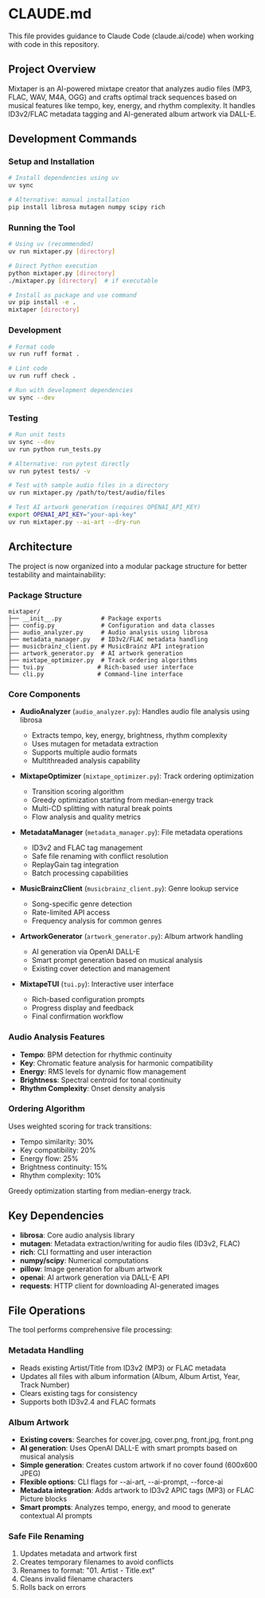 # CLAUDE.md

This file provides guidance to Claude Code (claude.ai/code) when working with code in this repository.

## Project Overview

Mixtaper is an AI-powered mixtape creator that analyzes audio files (MP3, FLAC, WAV, M4A, OGG) and crafts optimal track sequences based on musical features like tempo, key, energy, and rhythm complexity. It handles ID3v2/FLAC metadata tagging and AI-generated album artwork via DALL-E.

## Development Commands

### Setup and Installation
```bash
# Install dependencies using uv
uv sync

# Alternative: manual installation
pip install librosa mutagen numpy scipy rich
```

### Running the Tool
```bash
# Using uv (recommended)
uv run mixtaper.py [directory]

# Direct Python execution
python mixtaper.py [directory]
./mixtaper.py [directory]  # if executable

# Install as package and use command
uv pip install -e .
mixtaper [directory]
```

### Development
```bash
# Format code
uv run ruff format .

# Lint code
uv run ruff check .

# Run with development dependencies
uv sync --dev
```

### Testing
```bash
# Run unit tests
uv sync --dev
uv run python run_tests.py

# Alternative: run pytest directly
uv run pytest tests/ -v

# Test with sample audio files in a directory
uv run mixtaper.py /path/to/test/audio/files

# Test AI artwork generation (requires OPENAI_API_KEY)
export OPENAI_API_KEY="your-api-key"
uv run mixtaper.py --ai-art --dry-run
```

## Architecture

The project is now organized into a modular package structure for better testability and maintainability:

### Package Structure
```
mixtaper/
├── __init__.py           # Package exports
├── config.py             # Configuration and data classes
├── audio_analyzer.py     # Audio analysis using librosa
├── metadata_manager.py   # ID3v2/FLAC metadata handling
├── musicbrainz_client.py # MusicBrainz API integration
├── artwork_generator.py  # AI artwork generation
├── mixtape_optimizer.py  # Track ordering algorithms
├── tui.py               # Rich-based user interface
└── cli.py               # Command-line interface
```

### Core Components

- **AudioAnalyzer** (`audio_analyzer.py`): Handles audio file analysis using librosa
  - Extracts tempo, key, energy, brightness, rhythm complexity
  - Uses mutagen for metadata extraction
  - Supports multiple audio formats
  - Multithreaded analysis capability

- **MixtapeOptimizer** (`mixtape_optimizer.py`): Track ordering optimization
  - Transition scoring algorithm
  - Greedy optimization starting from median-energy track
  - Multi-CD splitting with natural break points
  - Flow analysis and quality metrics

- **MetadataManager** (`metadata_manager.py`): File metadata operations
  - ID3v2 and FLAC tag management
  - Safe file renaming with conflict resolution
  - ReplayGain tag integration
  - Batch processing capabilities

- **MusicBrainzClient** (`musicbrainz_client.py`): Genre lookup service
  - Song-specific genre detection
  - Rate-limited API access
  - Frequency analysis for common genres

- **ArtworkGenerator** (`artwork_generator.py`): Album artwork handling
  - AI generation via OpenAI DALL-E
  - Smart prompt generation based on musical analysis
  - Existing cover detection and management

- **MixtapeTUI** (`tui.py`): Interactive user interface
  - Rich-based configuration prompts
  - Progress display and feedback
  - Final confirmation workflow

### Audio Analysis Features

- **Tempo**: BPM detection for rhythmic continuity
- **Key**: Chromatic feature analysis for harmonic compatibility
- **Energy**: RMS levels for dynamic flow management
- **Brightness**: Spectral centroid for tonal continuity
- **Rhythm Complexity**: Onset density analysis

### Ordering Algorithm

Uses weighted scoring for track transitions:
- Tempo similarity: 30%
- Key compatibility: 20% 
- Energy flow: 25%
- Brightness continuity: 15%
- Rhythm complexity: 10%

Greedy optimization starting from median-energy track.

## Key Dependencies

- **librosa**: Core audio analysis library
- **mutagen**: Metadata extraction/writing for audio files (ID3v2, FLAC)
- **rich**: CLI formatting and user interaction
- **numpy/scipy**: Numerical computations
- **pillow**: Image generation for album artwork
- **openai**: AI artwork generation via DALL-E API
- **requests**: HTTP client for downloading AI-generated images

## File Operations

The tool performs comprehensive file processing:

### Metadata Handling
- Reads existing Artist/Title from ID3v2 (MP3) or FLAC metadata
- Updates all files with album information (Album, Album Artist, Year, Track Number)
- Clears existing tags for consistency
- Supports both ID3v2.4 and FLAC formats

### Album Artwork
- **Existing covers**: Searches for cover.jpg, cover.png, front.jpg, front.png
- **AI generation**: Uses OpenAI DALL-E with smart prompts based on musical analysis
- **Simple generation**: Creates custom artwork if no cover found (600x600 JPEG)
- **Flexible options**: CLI flags for --ai-art, --ai-prompt, --force-ai
- **Metadata integration**: Adds artwork to ID3v2 APIC tags (MP3) or FLAC Picture blocks
- **Smart prompts**: Analyzes tempo, energy, and mood to generate contextual AI prompts

### Safe File Renaming
1. Updates metadata and artwork first
2. Creates temporary filenames to avoid conflicts  
3. Renames to format: "01. Artist - Title.ext"
4. Cleans invalid filename characters
5. Rolls back on errors